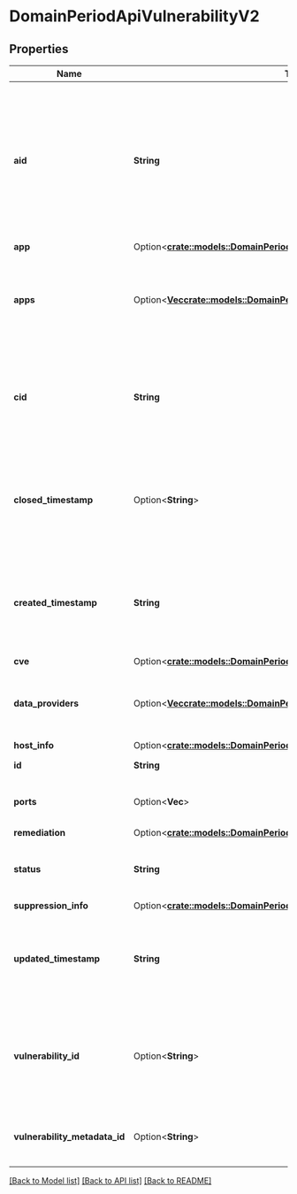 # DomainPeriodApiVulnerabilityV2

## Properties

Name | Type | Description | Notes
------------ | ------------- | ------------- | -------------
**aid** | **String** | Asset ID for which the vulnerability has been detected. For managed assets it can correspond to the sensor ID, for unmanaged assets can be a stand alone ID | 
**app** | Option<[**crate::models::DomainPeriodApiVulnerabilityAppV2**](domain.APIVulnerabilityAppV2.md)> |  | [optional]
**apps** | Option<[**Vec<crate::models::DomainPeriodApiVulnerabilityExtendedAppV2>**](domain.APIVulnerabilityExtendedAppV2.md)> | Provide details related to the products for which a the vulnerability has been detected | [optional]
**cid** | **String** | Contains the customer identifier associated with the asset for which the vulnerability has been detected | 
**closed_timestamp** | Option<**String**> | A timestamp corresponding to the point in time when the vulnerability has no longer been detected (eg: it got fixed) | [optional]
**created_timestamp** | **String** | A timestamp corresponding to the point in time when the vulnerability has been created (detected) in our system | 
**cve** | Option<[**crate::models::DomainPeriodApiVulnerabilityCveDetailsFacetV2**](domain.APIVulnerabilityCVEDetailsFacetV2.md)> |  | [optional]
**data_providers** | Option<[**Vec<crate::models::DomainPeriodApiVulnerabilityDataProviderV1>**](domain.APIVulnerabilityDataProviderV1.md)> | Contains information about the vulnerability data providers of this entity | [optional]
**host_info** | Option<[**crate::models::DomainPeriodApiVulnerabilityHostFacetV2**](domain.APIVulnerabilityHostFacetV2.md)> |  | [optional]
**id** | **String** | Vulnerability unique ID | 
**ports** | Option<**Vec<i32>**> | Contains ports that the vulnerability affects | [optional]
**remediation** | Option<[**crate::models::DomainPeriodApiVulnerabilityRemediationFacetV2**](domain.APIVulnerabilityRemediationFacetV2.md)> |  | [optional]
**status** | **String** | Current status of a vulnerability (open, closed, reopen) | 
**suppression_info** | Option<[**crate::models::DomainPeriodApiVulnerabilitySuppressionInfoV2**](domain.APIVulnerabilitySuppressionInfoV2.md)> |  | [optional]
**updated_timestamp** | **String** | A timestamp corresponding to the point in time when a vulnerability's information or status have been updated | 
**vulnerability_id** | Option<**String**> | Dynamic label that contains the CVE ID if applicable, otherwise the vulnerability metadata ID or label from the provider | [optional]
**vulnerability_metadata_id** | Option<**String**> | Unique identifier for the vulnerability metadata | [optional]

[[Back to Model list]](../README.md#documentation-for-models) [[Back to API list]](../README.md#documentation-for-api-endpoints) [[Back to README]](../README.md)


